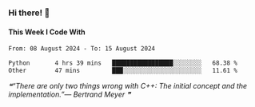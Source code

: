### Hi there! 👋

#### This Week I Code With
<!--START_SECTION:waka-->

```txt
From: 08 August 2024 - To: 15 August 2024

Python       4 hrs 39 mins   █████████████████░░░░░░░░   68.38 %
Other        47 mins         ███░░░░░░░░░░░░░░░░░░░░░░   11.61 %
```

<!--END_SECTION:waka-->

<!--STARTS_HERE_QUOTE_README-->
<i>❝“There are only two things wrong with C++:  The initial concept and the implementation.”— Bertrand Meyer   ❞</i>
<!--ENDS_HERE_QUOTE_README-->
